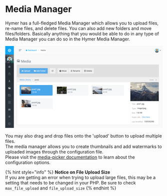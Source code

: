 # Media Manager

Hymer has a full-fledged Media Manager which allows you to upload files, re-name files, and delete files. You can also add new folders and move files/folders. Basically anything that you would be able to do in any type of Media Manager you can do so in the Hymer Media Manager.

![](../.gitbook/assets/media_manager.png)

You may also drag and drop files onto the 'upload' button to upload multiple files.  
The media manager allows you to create thumbnails and add watermarks to uploaded images through the configuration file.  
Please visit the [media-picker documentation](../bread/formfields/media-picker.md#watermark) to learn about the configuration options.  

{% hint style="info" %}
**Notice on File Upload Size**  
If you are getting an error when trying to upload large files, this may be a setting that needs to be changed in your PHP. Be sure to check `max_file_upload` and `file_upload_size`
{% endhint %}
